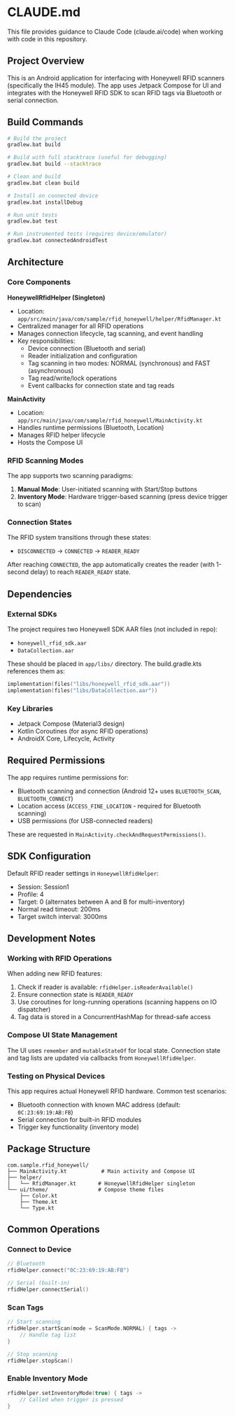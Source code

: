 # CLAUDE.md

This file provides guidance to Claude Code (claude.ai/code) when working with code in this repository.

## Project Overview

This is an Android application for interfacing with Honeywell RFID scanners (specifically the IH45 module). The app uses Jetpack Compose for UI and integrates with the Honeywell RFID SDK to scan RFID tags via Bluetooth or serial connection.

## Build Commands

```bash
# Build the project
gradlew.bat build

# Build with full stacktrace (useful for debugging)
gradlew.bat build --stacktrace

# Clean and build
gradlew.bat clean build

# Install on connected device
gradlew.bat installDebug

# Run unit tests
gradlew.bat test

# Run instrumented tests (requires device/emulator)
gradlew.bat connectedAndroidTest
```

## Architecture

### Core Components

**HoneywellRfidHelper (Singleton)**
- Location: `app/src/main/java/com/sample/rfid_honeywell/helper/RfidManager.kt`
- Centralized manager for all RFID operations
- Manages connection lifecycle, tag scanning, and event handling
- Key responsibilities:
  - Device connection (Bluetooth and serial)
  - Reader initialization and configuration
  - Tag scanning in two modes: NORMAL (synchronous) and FAST (asynchronous)
  - Tag read/write/lock operations
  - Event callbacks for connection state and tag reads

**MainActivity**
- Location: `app/src/main/java/com/sample/rfid_honeywell/MainActivity.kt`
- Handles runtime permissions (Bluetooth, Location)
- Manages RFID helper lifecycle
- Hosts the Compose UI

### RFID Scanning Modes

The app supports two scanning paradigms:

1. **Manual Mode**: User-initiated scanning with Start/Stop buttons
2. **Inventory Mode**: Hardware trigger-based scanning (press device trigger to scan)

### Connection States

The RFID system transitions through these states:
- `DISCONNECTED` → `CONNECTED` → `READER_READY`

After reaching `CONNECTED`, the app automatically creates the reader (with 1-second delay) to reach `READER_READY` state.

## Dependencies

### External SDKs

The project requires two Honeywell SDK AAR files (not included in repo):
- `honeywell_rfid_sdk.aar`
- `DataCollection.aar`

These should be placed in `app/libs/` directory. The build.gradle.kts references them as:
```kotlin
implementation(files("libs/honeywell_rfid_sdk.aar"))
implementation(files("libs/DataCollection.aar"))
```

### Key Libraries

- Jetpack Compose (Material3 design)
- Kotlin Coroutines (for async RFID operations)
- AndroidX Core, Lifecycle, Activity

## Required Permissions

The app requires runtime permissions for:
- Bluetooth scanning and connection (Android 12+ uses `BLUETOOTH_SCAN`, `BLUETOOTH_CONNECT`)
- Location access (`ACCESS_FINE_LOCATION` - required for Bluetooth scanning)
- USB permissions (for USB-connected readers)

These are requested in `MainActivity.checkAndRequestPermissions()`.

## SDK Configuration

Default RFID reader settings in `HoneywellRfidHelper`:
- Session: Session1
- Profile: 4
- Target: 0 (alternates between A and B for multi-inventory)
- Normal read timeout: 200ms
- Target switch interval: 3000ms

## Development Notes

### Working with RFID Operations

When adding new RFID features:
1. Check if reader is available: `rfidHelper.isReaderAvailable()`
2. Ensure connection state is `READER_READY`
3. Use coroutines for long-running operations (scanning happens on IO dispatcher)
4. Tag data is stored in a ConcurrentHashMap for thread-safe access

### Compose UI State Management

The UI uses `remember` and `mutableStateOf` for local state. Connection state and tag lists are updated via callbacks from `HoneywellRfidHelper`.

### Testing on Physical Devices

This app requires actual Honeywell RFID hardware. Common test scenarios:
- Bluetooth connection with known MAC address (default: `0C:23:69:19:AB:FB`)
- Serial connection for built-in RFID modules
- Trigger key functionality (inventory mode)

## Package Structure

```
com.sample.rfid_honeywell/
├── MainActivity.kt           # Main activity and Compose UI
├── helper/
│   └── RfidManager.kt       # HoneywellRfidHelper singleton
└── ui/theme/                # Compose theme files
    ├── Color.kt
    ├── Theme.kt
    └── Type.kt
```

## Common Operations

### Connect to Device
```kotlin
// Bluetooth
rfidHelper.connect("0C:23:69:19:AB:FB")

// Serial (built-in)
rfidHelper.connectSerial()
```

### Scan Tags
```kotlin
// Start scanning
rfidHelper.startScan(mode = ScanMode.NORMAL) { tags ->
    // Handle tag list
}

// Stop scanning
rfidHelper.stopScan()
```

### Enable Inventory Mode
```kotlin
rfidHelper.setInventoryMode(true) { tags ->
    // Called when trigger is pressed
}
```